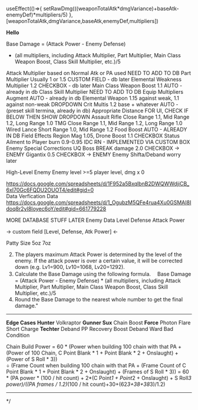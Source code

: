 useEffect(()=>{
	setRawDmg(((weaponTotalAtk*dmgVariance)+baseAtk-enemyDef)*multipliers/5)
},[weaponTotalAtk,dmgVariance,baseAtk,enemyDef,multipliers])

**Hello**


																												


Base Damage = (Attack Power - Enemy Defense)
* (all multipliers, including Attack Multiplier, Part Multiplier, Main Class Weapon Boost, Class Skill Multiplier, etc.)/5

Attack Multiplier 				based on Normal Atk or PA used						NEED TO ADD TO DB
Part Multiplier					Usually 1 or 1.5 									CUSTOM FIELD - db later
Elemental Weakness Multiplier	1.2 												CHECKBOX - db later
Main Class Weapon Boost			1.1 												AUTO - already in db
Class Skill Multiplier 																NEED TO ADD TO DB
Equip Multipliers																	
	Augment																			AUTO - already in db
	Elemental Weapon 			1.15 against weak, 1.1 against non-weak				DROPDOWN
Crit Multis 					1.2 base + whatever									AUTO - (preset skill termina, already in db)
Appropriate Distance 																FOR UI, CHECK IF BELOW THEN SHOW DROPDOWN
	Assault Rifle				Close Range 1.1, Mid Range 1.2, Long Range 1.0
	TMG							Close Range 1.1, Mid Range 1.2, Long Range 1.0
	Wired Lance					Short Range 1.0, Mid Range 1.2
Food Boost																			AUTO - ALREADY IN DB
Field Effects 					Region Mag 1.05, Drone Boost 1.1					CHECKBOX
Status Ailment to Player 		burn 0.9-0.95										IDC RN - IMPLEMENTED VIA CUSTOM BOX
Enemy Special Corrections
	UQ Boss						BREAK damage 2.0									CHECKBOX -> ENEMY
	Gigantix					0.5													CHECKBOX -> ENEMY
	Enemy Shifta/Deband			worry later

High-Level Enemy 				Enemy level  >=5 player level, dmg x 0



https://docs.google.com/spreadsheets/d/1F952a5BxqlbnB2DWQWWdjiCB_6xI70Gc6FQDU2OUOT4/edit#gid=0																											
Data Verfication Data
https://docs.google.com/spreadsheets/d/1_OgubzM5QFe4rua4Xu0GSMAI8Idoq8r2yI8Ioyec6oY/edit#gid=661779228


MORE DATABASE STUFF 
LATER Enemy Data
	Level
	Defense
	Attack Power

-> custom field [Level, Defense, Atk Power] <-


Patty Size
	5oz
	7oz

2. The players maximum Attack Power is determined by the level of the enemy. If the attack power is over a certain value, it will be corrected down (e.g. Lv1=900, Lv10=1068, Lv20=1292).
3. Calculate the Base Damage using the following formula.
　Base Damage = (Attack Power - Enemy Defense) * (all multipliers, including Attack Multiplier, Part Multiplier, Main Class Weapon Boost, Class Skill Multiplier, etc.)/5
4. Round the Base Damage to the nearest whole number to get the final damage."		

___

**Edge Cases**
   **Hunter**		Volkraptor
   **Gunner Sux**	Chain Boost
   **Force**		Photon Flare Short Charge
   **Techter**		Deband PP Recovery Boost
					Deband Ward Bad Condition

Chain Build Power = 60 * (Power when building 100 chain with that PA + (Power of 100 Chain, C Point Blank * 1 + Point Blank * 2 + Onslaught) + (Power of S Roll * 3))										
÷ (Frame Count when building 100 chain with that PA + (Frame Count of C Point Blank * 1 + Point Blank * 2 + Onslaught) + (Frames of S Roll * 3))				= 60 * (PA power * (100 / hit count) + 2*(C Point*1 + Point*2 + Onslaught) + S Roll*3 power)/((PA frames / 1.2)*(100 / hit count)+30+(62*3+38+38*3)/1.2)	

___














































*/